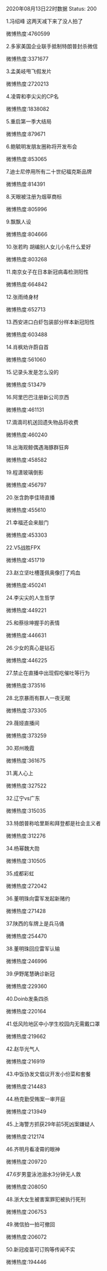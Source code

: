 2020年08月13日22时数据
Status: 200

1.冯绍峰 这两天减下来了没人拍了

微博热度:4760599

2.多家美国企业联手抵制特朗普封杀微信

微博热度:3371677

3.孟美岐甩飞假发片

微博热度:2720213

4.凌霄和李尖尖的CP名

微博热度:1838082

5.重启第一季大结局

微博热度:879671

6.鲍毓明发朋友圈称将开发布会

微博热度:853065

7.迪士尼停用所有二十世纪福克斯品牌

微博热度:814391

8.天眼被注册为烟草商标

微博热度:805996

9.飘飘人设

微博热度:804666

10.张若昀 胡编别人女儿小名什么爱好

微博热度:803268

11.南京女子在日本新冠病毒检测阳性

微博热度:664842

12.张雨绮身材

微博热度:652713

13.西安进口白虾包装部分样本新冠阳性

微博热度:603488

14.肖枫劝许蔚自首

微博热度:561060

15.记录头发是怎么没的

微博热度:513479

16.阿里巴巴注册新公司京西

微博热度:461131

17.滴滴司机送回遗失物品将收费

微博热度:460240

18.出海观鲸偶遇海豚群狂奔

微博热度:458582

19.程潇玻璃倒影

微博热度:456797

20.张含韵李佳琦直播

微博热度:455610

21.幸福还会来敲门

微博热度:453303

22.V5战胜FPX

微博热度:451719

23.赵立坚吐槽蓬佩奥像打了鸡血

微博热度:450241

24.李尖尖的人生哲学

微博热度:449221

25.和蔡徐坤握手的表情

微博热度:446631

26.少女的真心是钻石

微博热度:446225

27.禁止在直播中出现假吃催吐等行为

微博热度:373516

28.北京暴雨有群人一夜无眠

微博热度:373305

29.薇娅直播间

微博热度:373259

30.郑州晚霞

微博热度:361675

31.离人心上

微博热度:327522

32.辽宁vs广东

微博热度:315035

33.特朗普称哈里斯和拜登都是社会主义者

微博热度:312276

34.杨幂魏大勋

微博热度:310505

35.成都彩虹

微博热度:272042

36.董明珠向雷军发起新赌约

微博热度:271428

37.陕西的车牌上是兵马俑

微博热度:254470

38.董明珠回应雷军认输

微博热度:246996

39.伊野尾慧确诊新冠

微博热度:229360

40.Doinb发条四杀

微博热度:220164

41.低风险地区中小学生校园内无需戴口罩

微博热度:219662

42.赵华光气人

微博热度:216919

43.中饭协发文倡议开发小份菜和套餐

微博热度:214483

44.杨克勤受贿案一审开庭

微博热度:213949

45.上海警方抓获29年前5死凶案嫌疑人

微博热度:212174

46.齐明月看凌霄的眼神

微博热度:209720

47.6岁男童泳池溺水3分钟无人救

微博热度:208050

48.浙大女生被害案罪犯被执行死刑

微博热度:206753

49.微信拍一拍可撤回

微博热度:206072

50.新冠疫苗可订购等传闻不实

微博热度:194446


